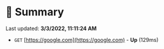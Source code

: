 # 📖 Summary
Last updated: **3/3/2022, 11:11:24 AM**

- `GET` [https://google.com](https://google.com) - **Up** (129ms)
